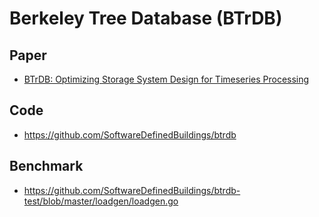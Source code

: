 # Berkeley Tree Database (BTrDB)

## Paper

- [BTrDB: Optimizing Storage System Design for Timeseries Processing](https://www.usenix.org/system/files/conference/fast16/fast16-papers-andersen.pdf)

## Code

- https://github.com/SoftwareDefinedBuildings/btrdb

## Benchmark

- https://github.com/SoftwareDefinedBuildings/btrdb-test/blob/master/loadgen/loadgen.go

